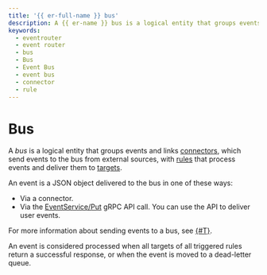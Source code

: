 ```yaml
---
title: '{{ er-full-name }} bus'
description: A {{ er-name }} bus is a logical entity that groups events and links connectors to rules.
keywords:
  - eventrouter
  - event router
  - bus
  - Bus
  - Event Bus
  - event bus
  - connector
  - rule
---
```


# Bus

A _bus_ is a logical entity that groups events and links [connectors](connector.md), which send events to the bus from external sources, with [rules](rule.md) that process events and deliver them to [targets](rule.md#target).

An event is a JSON object delivered to the bus in one of these ways:
* Via a connector.
* Via the [EventService/Put](../../eventrouter/api-ref/grpc/Event/put.md) gRPC API call. You can use the API to deliver user events.

For more information about sending events to a bus, see [{#T}](sending-events.md).

An event is considered processed when all targets of all triggered rules return a successful response, or when the event is moved to a dead-letter queue.
